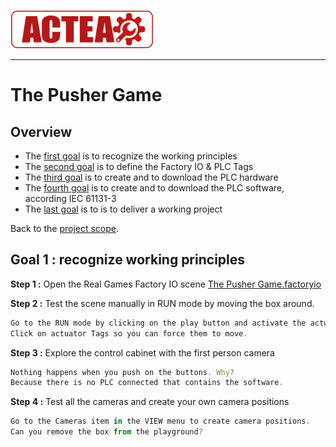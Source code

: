 ![ACTEA](/Logo_ACTEA_2.png)
_____________________________________
# The Pusher Game
## Overview
-   The [first goal](Ex03/Subchapter04_01.md) is to recognize the working principles
-   The [second goal](Ex03/Subchapter04_02.md) is to define the Factory IO & PLC Tags
-   The [third goal](Ex03/Subchapter04_03.md) is to create and to download the PLC hardware
-   The [fourth goal](Ex03/Subchapter04_04.md) is to create and to download the PLC software, according IEC 61131-3
-   The [last goal](Ex03/Subchapter04_05.md) is to is to deliver a working project

Back to the [project scope](Ex03/Subchapter04.md).

## Goal 1 : recognize working principles
**Step 1 :** Open the Real Games Factory IO scene [The Pusher Game.factoryio](../Ex03/Documents/The_Pusher_Game.factoryio)

**Step 2 :** Test the scene manually in RUN mode by moving the box around.
```javascript
Go to the RUN mode by clicking on the play button and activate the actuator Tags.
Click on actuator Tags so you can force them to move.
```
**Step 3 :** Explore the control cabinet with the first person camera
```javascript
Nothing happens when you push on the buttons. Why?
Because there is no PLC connected that contains the software.
```
**Step 4 :** Test all the cameras and create your own camera positions
```javascript
Go to the Cameras item in the VIEW menu to create camera positions.
Can you remove the box from the playground?
```
